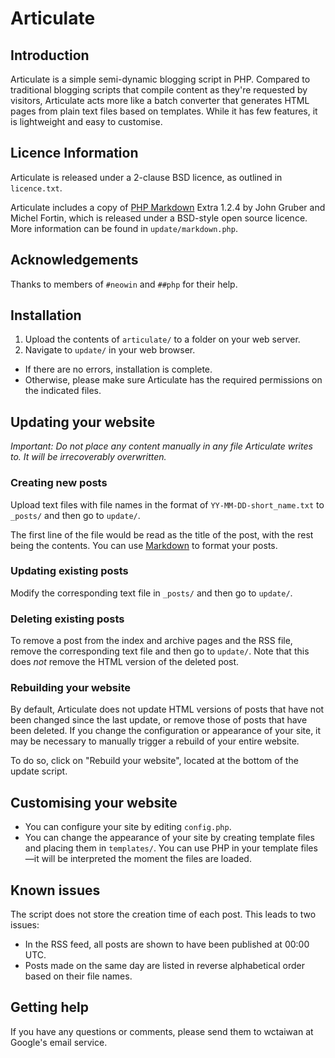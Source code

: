 Articulate
==========

## Introduction
Articulate is a simple semi-dynamic blogging script in PHP. Compared to traditional blogging scripts that compile content as they're requested by visitors, Articulate acts more like a batch converter that generates HTML pages from plain text files based on templates. While it has few features, it is lightweight and easy to customise.

## Licence Information
Articulate is released under a 2-clause BSD licence, as outlined in `licence.txt`.

Articulate includes a copy of [PHP Markdown](http://michelf.com/projects/php-markdown/) Extra 1.2.4 by John Gruber and Michel Fortin, which is released under a BSD-style open source licence. More information can be found in `update/markdown.php`.

## Acknowledgements
Thanks to members of `#neowin` and `##php` for their help.

## Installation
1. Upload the contents of `articulate/` to a folder on your web server.
2. Navigate to `update/` in your web browser.

* If there are no errors, installation is complete.
* Otherwise, please make sure Articulate has the required permissions on the indicated files.

## Updating your website
*Important: Do not place any content manually in any file Articulate writes to. It will be irrecoverably overwritten.*

### Creating new posts
Upload text files with file names in the format of `YY-MM-DD-short_name.txt` to `_posts/` and then go to `update/`.

The first line of the file would be read as the title of the post, with the rest being the contents. You can use [Markdown](http://daringfireball.net/projects/markdown/basics) to format your posts.

### Updating existing posts
Modify the corresponding text file in `_posts/` and then go to `update/`.

### Deleting existing posts
To remove a post from the index and archive pages and the RSS file, remove the corresponding text file and then go to `update/`. Note that this does *not* remove the HTML version of the deleted post.

### Rebuilding your website
By default, Articulate does not update HTML versions of posts that have not been changed since the last update, or remove those of posts that have been deleted. If you change the configuration or appearance of your site, it may be necessary to manually trigger a rebuild of your entire website.

To do so, click on "Rebuild your website", located at the bottom of the update script.

## Customising your website
* You can configure your site by editing `config.php`.
* You can change the appearance of your site by creating template files and placing them in `templates/`. You can use PHP in your template files&mdash;it will be interpreted the moment the files are loaded.

## Known issues
The script does not store the creation time of each post. This leads to two issues:
* In the RSS feed, all posts are shown to have been published at 00:00 UTC.
* Posts made on the same day are listed in reverse alphabetical order based on their file names.

## Getting help
If you have any questions or comments, please send them to wctaiwan at Google's email service.
